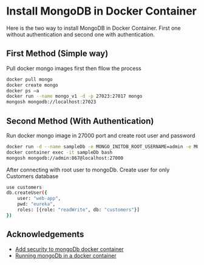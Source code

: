 
# Install MongoDB in Docker Container

Here is the two way to install MongoDB in Docker Container. First one without authentication and second one with authentication.



## First Method (Simple way)

Pull docker mongo images first then  fllow the process

```bash
docker pull mongo
docker create mongo
docker ps –a
docker run --name mongo_v1 -d -p 27023:27017 mongo
mongosh mongodb://localhost:27023
```

## Second Method (With Authentication)

Run docker mongo image in 27000 port and create root user and password

```bash
docker run -d --name sampleDb -e MONGO_INITDB_ROOT_USERNAME=admin -e MONGO_INITDB_ROOT_PASSWORD=867 -p 27000:27017 mongo
docker container exec -it sampleDb bash
mongosh mongodb://admin:867@localhost:27000
```

After connecting with root user to mongoDb. Create user for only Customers database

```bash
use customers
db.createUser({	
    user: "web-app",
    pwd: "eureka",
    roles: [{role: "readWrite", db: "customers"}]
})
```

## Acknowledgements

 - [Add security to mongoDb docker container](https://dev.to/blessedtawanda/how-to-add-security-to-your-mongodb-docker-container-4acc)
 - [Running mongoDb in a docker container](https://www.youtube.com/watch?v=NEPZqSvKx40)


